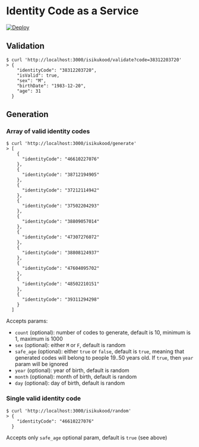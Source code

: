 # Identity Code as a Service

[![Deploy](https://www.herokucdn.com/deploy/button.svg)](https://heroku.com/deploy?template=https://github.com/defeed/identitycode-api)

## Validation

```
$ curl 'http://localhost:3000/isikukood/validate?code=38312203720'
> {
    "identityCode": "38312203720",
    "isValid": true,
    "sex": "M",
    "birthDate": "1983-12-20",
    "age": 31
  }
```

## Generation

### Array of valid identity codes

```
$ curl 'http://localhost:3000/isikukood/generate'
> [
    {
      "identityCode": "46610227076"
    },
    {
      "identityCode": "38712194905"
    },
    {
      "identityCode": "37212114942"
    },
    {
      "identityCode": "37502204293"
    },
    {
      "identityCode": "38809057014"
    },
    {
      "identityCode": "47307276072"
    },
    {
      "identityCode": "38808124937"
    },
    {
      "identityCode": "47604095702"
    },
    {
      "identityCode": "48502210151"
    },
    {
      "identityCode": "39311294298"
    }
  ]
```

Accepts params:
* `count` (optional): number of codes to generate, default is 10, minimum is 1, maximum is 1000
* `sex` (optional): either `M` or `F`, default is random
* `safe_age` (optional): either `true` or `false`, default is `true`, meaning that generated codes will belong to people 19..50 years old. If `true`, then `year` param will be ignored
* `year` (optional): year of birth, default is random
* `month` (optional): month of birth, default is random
* `day` (optional): day of birth, default is random

### Single valid identity code

```
$ curl 'http://localhost:3000/isikukood/random'
> {
    "identityCode": "46610227076"
  }
```

Accepts only `safe_age` optional param, default is `true` (see above)
